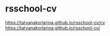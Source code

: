 # rsschool-cv
https://tatyanakorlarina.github.io/rsschool-cv/cv
https://tatyanakorlarina.github.io/rsschool-cv/
